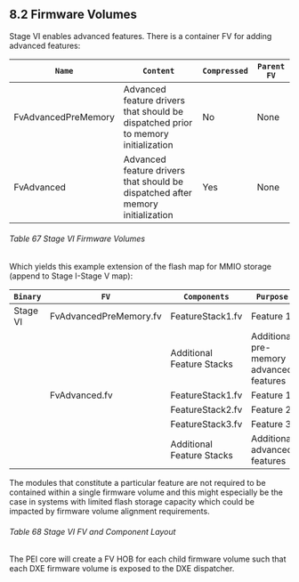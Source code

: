 <!--- @file
  8.2 Firmware Volumes

  Copyright (c) 2019 - 2020, Intel Corporation. All rights reserved.<BR>

  Redistribution and use in source (original document form) and 'compiled'
  forms (converted to PDF, epub, HTML and other formats) with or without
  modification, are permitted provided that the following conditions are met:

  1) Redistributions of source code (original document form) must retain the
     above copyright notice, this list of conditions and the following
     disclaimer as the first lines of this file unmodified.

  2) Redistributions in compiled form (transformed to other DTDs, converted to
     PDF, epub, HTML and other formats) must reproduce the above copyright
     notice, this list of conditions and the following disclaimer in the
     documentation and/or other materials provided with the distribution.

  THIS DOCUMENTATION IS PROVIDED BY TIANOCORE PROJECT "AS IS" AND ANY EXPRESS OR
  IMPLIED WARRANTIES, INCLUDING, BUT NOT LIMITED TO, THE IMPLIED WARRANTIES OF
  MERCHANTABILITY AND FITNESS FOR A PARTICULAR PURPOSE ARE DISCLAIMED. IN NO
  EVENT SHALL TIANOCORE PROJECT  BE LIABLE FOR ANY DIRECT, INDIRECT, INCIDENTAL,
  SPECIAL, EXEMPLARY, OR CONSEQUENTIAL DAMAGES (INCLUDING, BUT NOT LIMITED TO,
  PROCUREMENT OF SUBSTITUTE GOODS OR SERVICES; LOSS OF USE, DATA, OR PROFITS;
  OR BUSINESS INTERRUPTION) HOWEVER CAUSED AND ON ANY THEORY OF LIABILITY,
  WHETHER IN CONTRACT, STRICT LIABILITY, OR TORT (INCLUDING NEGLIGENCE OR
  OTHERWISE) ARISING IN ANY WAY OUT OF THE USE OF THIS DOCUMENTATION, EVEN IF
  ADVISED OF THE POSSIBILITY OF SUCH DAMAGE.

-->

## 8.2 Firmware Volumes

Stage VI enables advanced features. There is a container FV for adding advanced
features:

| `Name`               | `Content`                                                                          | `Compressed` | `Parent FV` |
| -------------------- | ---------------------------------------------------------------------------------- | ------------ | ----------- |
| FvAdvancedPreMemory  | Advanced feature drivers that should be dispatched prior to memory initialization  | No           | None        |
| FvAdvanced           | Advanced feature drivers that should be dispatched after memory initialization     | Yes          | None        |

###### Table 67 Stage VI Firmware Volumes

Which yields this example extension of the flash map for MMIO storage (append to Stage I-Stage V map):

| `Binary` | `FV`                   | `Components`              | `Purpose`                               |
| -------- | ---------------------- | ------------------------- | --------------------------------------- |
| Stage VI | FvAdvancedPreMemory.fv | FeatureStack1.fv          | Feature 1                               |
|          |                        | Additional Feature Stacks | Additional pre-memory advanced features |
|          | FvAdvanced.fv          | FeatureStack1.fv          | Feature 1                               |
|          |                        | FeatureStack2.fv          | Feature 2                               |
|          |                        | FeatureStack3.fv          | Feature 3                               |
|          |                        | Additional Feature Stacks | Additional advanced features            |

The modules that constitute a particular feature are not required to be contained within a single firmware volume and
this might especially be the case in systems with limited flash storage capacity which could be impacted by firmware
volume alignment requirements.

###### Table 68 Stage VI FV and Component Layout

The PEI core will create a FV HOB for each child firmware volume such that each
DXE firmware volume is exposed to the DXE dispatcher.
